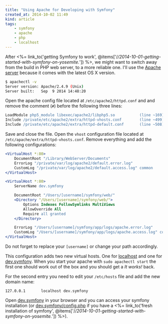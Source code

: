 ```yaml
---
title: "Using Apache for Developing with Symfony"
created_at: 2014-10-02 11:49
kind: article
tags:
    - symfony
    - apache
    - php
    - localhost
---
```


After <%= link_to('getting Symfony to work', @items['/*/2014-10-01-getting-started-with-symfony-on-yosemite.*']) %>, we might want to switch away from the build in PHP web server, to a more reliable one. I'll use the [Apache server](http://httpd.apache.org) because it comes with the latest OS X version.

~~~ bash
$ apachectl -v
Server version: Apache/2.4.9 (Unix)
Server built:   Sep  9 2014 14:48:20
~~~

Open the apache config file located at `/etc/apache2/httpd.conf` and and remove the comment (`#`) before the following three lines:

~~~ apache
LoadModule php5_module libexec/apache2/libphp5.so           (line ~169)
Include /private/etc/apache2/extra/httpd-vhosts.conf        (line ~499)
Include /private/etc/apache2/extra/httpd-default.conf       (line ~508)
~~~

Save and close the file. Open the `vhost` configuration file located at `/etc/apache/extra/httpd-vhosts.conf`. Remove everything and add the following configurations:

~~~ apache
<VirtualHost *:80>
    DocumentRoot "/Library/WebServer/Documents"
    ErrorLog "/private/var/log/apache2/default.error.log"
    CustomLog "/private/var/log/apache2/default.access.log" common
</VirtualHost>

<VirtualHost *:80>
    ServerName dev.symfony

    DocumentRoot "/Users/[username]/symfony/web/"
    <Directory "/Users/[username]/symfony/web/">
        Options Indexes FollowSymlinks MultiViews
        AllowOverride All
        Require all granted
    </Directory>

    ErrorLog "/Users/[username]/symfony/app/logs/apache.error.log"
    CustomLog "/Users/[username]/symfony/app/logs/apache.access.log" common
</VirtualHost>
~~~

Do not forget to replace your `[username]` or change your path accordingly.

This configuration adds two new virtual hosts. One for [localhost](http://localhost) and one for [dev.symfony](http://dev.symfony). When you start your apache with `sudo apachectl start` the first one should work out of the box and you should get a *It works!* back.

For the second entry you need to edit your `/etc/hosts` file and add the new domain name:

~~~
127.0.0.1       localhost dev.symfony
~~~

Open [dev.symfony](http://dev.symfony) in your browser and you can access your symfony installation (or [dev.symfony/config.php](http://dev.symfony/config.php) if you have a <%= link_to('fresh installation of symfony', @items['/*/2014-10-01-getting-started-with-symfony-on-yosemite.*']) %>).
